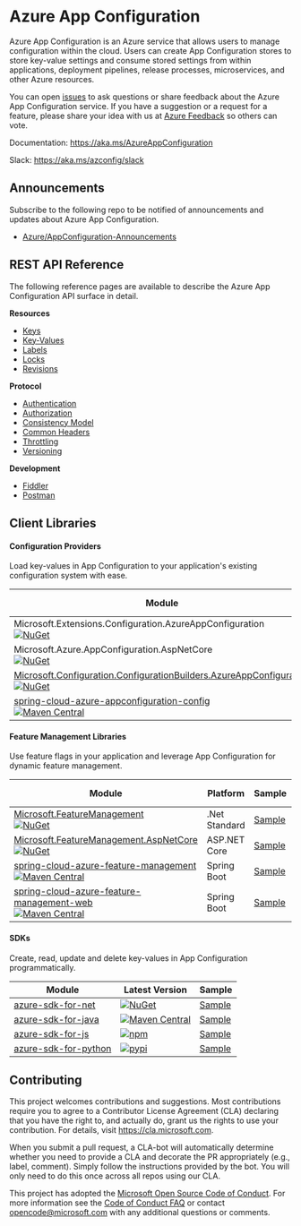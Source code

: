 # Azure App Configuration

Azure App Configuration is an Azure service that allows users to manage configuration within the cloud. Users can create App Configuration stores to store key-value settings and consume stored settings from within applications, deployment pipelines, release processes, microservices, and other Azure resources.

You can open [issues](https://github.com/Azure/AppConfiguration/issues?utf8=%E2%9C%93&q=is%3Aissue) to ask questions or share feedback about the Azure App Configuration service. If you have a suggestion or a request for a feature, please share your idea with us at [Azure Feedback](https://feedback.azure.com/forums/920545-azure-app-configuration) so others can vote.

Documentation: https://aka.ms/AzureAppConfiguration

Slack: https://aka.ms/azconfig/slack

## Announcements
Subscribe to the following repo to be notified of announcements and updates about Azure App Configuration.
  * [Azure/AppConfiguration-Announcements](https://github.com/Azure/AppConfiguration-Announcements)

## REST API Reference

The following reference pages are available to describe the Azure App Configuration API surface in detail.

**Resources**
  * [Keys](./docs/REST/keys.md)
  * [Key-Values](./docs/REST/kv.md)
  * [Labels](./docs/REST/labels.md)
  * [Locks](./docs/REST/locks.md)
  * [Revisions](./docs/REST/revisions.md)

**Protocol**
  * [Authentication](./docs/REST/authentication/index.md)
  * [Authorization](./docs/REST/authorization/index.md)
  * [Consistency Model](./docs/REST/consistency.md)
  * [Common Headers](./docs/REST/headers.md)
  * [Throttling](./docs/REST/throttling.md)
  * [Versioning](./docs/REST/versioning.md)

**Development**
  * [Fiddler](./docs/Development/fiddler.md)
  * [Postman](./docs/Development/postman.md)

## Client Libraries

#### Configuration Providers

Load key-values in App Configuration to your application's existing configuration system with ease.

Module | Platform | Sample | Release Notes
------ | -------- | ------ | -------------
Microsoft.Extensions.Configuration.AzureAppConfiguration<br/>[![NuGet](https://img.shields.io/nuget/v/Microsoft.Extensions.Configuration.AzureAppConfiguration.svg?color=blue)](https://www.nuget.org/packages/Microsoft.Azure.AppConfiguration.AspNetCore/) | .Net Standard | [Sample](https://github.com/Azure/AppConfiguration/tree/master/examples/DotNetCore) | [Release Notes](https://github.com/Azure/AppConfiguration/blob/master/releaseNotes/MicrosoftAzureAppConfigurationAspNetCore.md)
Microsoft.Azure.AppConfiguration.AspNetCore<br/>[![NuGet](https://img.shields.io/nuget/v/Microsoft.Azure.AppConfiguration.AspNetCore.svg?color=blue)](https://www.nuget.org/packages/Microsoft.Azure.AppConfiguration.AspNetCore/) | ASP&#46;NET Core | [Sample](https://github.com/Azure/AppConfiguration/tree/master/examples/DotNetCore) | [Release Notes](https://github.com/Azure/AppConfiguration/blob/master/releaseNotes/MicrosoftExtensionsConfigurationAzureAppConfiguration.md)
[Microsoft.Configuration.ConfigurationBuilders.AzureAppConfiguration](https://github.com/aspnet/MicrosoftConfigurationBuilders/tree/master/src/AzureAppConfig)<br/>[![NuGet](https://img.shields.io/nuget/v/Microsoft.Configuration.ConfigurationBuilders.AzureAppConfiguration.svg?color=blue)](https://www.nuget.org/packages/Microsoft.Configuration.ConfigurationBuilders.AzureAppConfiguration/) | .NET Framework |  |
[spring-cloud-azure-appconfiguration-config](https://github.com/microsoft/spring-cloud-azure/tree/master/spring-cloud-azure-appconfiguration-config)<br/>[![Maven Central](https://img.shields.io/maven-central/v/com.microsoft.azure/spring-cloud-azure-appconfiguration-config.svg?color=blue)](https://search.maven.org/artifact/com.microsoft.azure/spring-cloud-azure-appconfiguration-config) | Spring Boot | [Sample](https://github.com/microsoft/spring-cloud-azure/tree/master/spring-cloud-azure-samples/azure-appconfiguration-sample) | [Release Notes](https://github.com/Azure/AppConfiguration/blob/master/releaseNotes/SpringCloudAzureAppConfigurationConfig.md)

#### Feature Management Libraries

Use feature flags in your application and leverage App Configuration for dynamic feature management.

Module | Platform | Sample | Release Notes
------ | -------- | ------ | -------------
[Microsoft.FeatureManagement](https://github.com/microsoft/FeatureManagement-Dotnet)<br/>[![NuGet](https://img.shields.io/nuget/v/Microsoft.FeatureManagement.svg?color=blue)](https://www.nuget.org/packages/Microsoft.FeatureManagement)| .Net Standard | [Sample](https://github.com/microsoft/FeatureManagement-Dotnet/tree/master/examples) | [Release Notes](https://github.com/Azure/AppConfiguration/blob/master/releaseNotes/Microsoft.Featuremanagement.md)
[Microsoft.FeatureManagement.AspNetCore](https://github.com/microsoft/FeatureManagement-Dotnet)<br/>[![NuGet](https://img.shields.io/nuget/v/Microsoft.FeatureManagement.AspNetCore.svg?color=blue)](https://www.nuget.org/packages/Microsoft.FeatureManagement.AspNetCore) | ASP&#46;NET Core | [Sample](https://github.com/microsoft/FeatureManagement-Dotnet/tree/master/examples) | [Release Notes](https://github.com/Azure/AppConfiguration/blob/master/releaseNotes/Microsoft.Featuremanagement.md)
[spring-cloud-azure-feature-management](https://github.com/microsoft/spring-cloud-azure/tree/master/spring-cloud-azure-feature-management)<br/>[![Maven Central](https://img.shields.io/maven-central/v/com.microsoft.azure/spring-cloud-azure-feature-management.svg?color=blue)](https://search.maven.org/artifact/com.microsoft.azure/spring-cloud-azure-feature-management) | Spring Boot | [Sample](https://github.com/microsoft/spring-cloud-azure/tree/master/spring-cloud-azure-samples/feature-management-sample) | [Release Notes](https://github.com/Azure/AppConfiguration/blob/master/releaseNotes/SpringCloudAzureFeatureManagement.md)
[spring-cloud-azure-feature-management-web](https://github.com/microsoft/spring-cloud-azure/tree/master/spring-cloud-azure-feature-management-web)<br/>[![Maven Central](https://img.shields.io/maven-central/v/com.microsoft.azure/spring-cloud-azure-feature-management-web.svg?color=blue)](https://search.maven.org/artifact/com.microsoft.azure/spring-cloud-azure-feature-management-web) | Spring Boot | [Sample](https://github.com/microsoft/spring-cloud-azure/tree/master/spring-cloud-azure-samples/feature-management-web-sample) | [Release Notes](https://github.com/Azure/AppConfiguration/blob/master/releaseNotes/SpringCloudAzureFeatureManagement.md)

#### SDKs

Create, read, update and delete key-values in App Configuration programmatically.

Module | Latest Version | Sample
-------|--- | ---
[azure-sdk-for-net](https://github.com/Azure/azure-sdk-for-net/tree/master/sdk/appconfiguration/Azure.Data.AppConfiguration) | [![NuGet](https://img.shields.io/nuget/v/Azure.Data.AppConfiguration.svg?color=blue)](https://www.nuget.org/packages/Azure.Data.AppConfiguration/) | [Sample](https://github.com/Azure/azure-sdk-for-net/tree/master/sdk/appconfiguration/Azure.Data.AppConfiguration/samples)
[azure-sdk-for-java](https://github.com/Azure/azure-sdk-for-java/tree/master/sdk/appconfiguration/azure-data-appconfiguration) | [![Maven Central](https://img.shields.io/maven-central/v/com.azure/azure-data-appconfiguration.svg?color=blue)](https://search.maven.org/artifact/com.azure/azure-data-appconfiguration) | [Sample](https://github.com/Azure/azure-sdk-for-java/tree/master/sdk/appconfiguration/azure-data-appconfiguration/src/samples)
[azure-sdk-for-js](https://github.com/Azure/azure-sdk-for-js/tree/master/sdk/appconfiguration) | [![npm](https://img.shields.io/npm/v/@azure/app-configuration.svg?color=blue)](https://www.npmjs.com/package/@azure/app-configuration) | [Sample](https://github.com/Azure/azure-sdk-for-js/tree/master/sdk/appconfiguration/app-configuration/samples)
[azure-sdk-for-python](https://github.com/Azure/azure-sdk-for-python/tree/master/sdk/appconfiguration) | [![pypi](https://img.shields.io/pypi/v/azure-appconfiguration.svg?color=blue)](https://pypi.org/project/azure-appconfiguration/) | [Sample](https://github.com/Azure/azure-sdk-for-python/tree/master/sdk/appconfiguration/azure-appconfiguration/samples)

## Contributing

This project welcomes contributions and suggestions.  Most contributions require you to agree to a
Contributor License Agreement (CLA) declaring that you have the right to, and actually do, grant us
the rights to use your contribution. For details, visit https://cla.microsoft.com.

When you submit a pull request, a CLA-bot will automatically determine whether you need to provide
a CLA and decorate the PR appropriately (e.g., label, comment). Simply follow the instructions
provided by the bot. You will only need to do this once across all repos using our CLA.

This project has adopted the [Microsoft Open Source Code of Conduct](https://opensource.microsoft.com/codeofconduct/).
For more information see the [Code of Conduct FAQ](https://opensource.microsoft.com/codeofconduct/faq/) or
contact [opencode@microsoft.com](mailto:opencode@microsoft.com) with any additional questions or comments.
